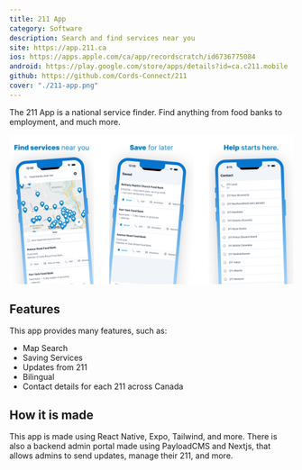 ```yaml
---
title: 211 App
category: Software
description: Search and find services near you
site: https://app.211.ca
ios: https://apps.apple.com/ca/app/recordscratch/id6736775084
android: https://play.google.com/store/apps/details?id=ca.c211.mobile
github: https://github.com/Cords-Connect/211
cover: "./211-app.png"
---
```


The 211 App is a national service finder. Find anything from food banks to employment, and much more.

![211 App Photos](./211-app-photos.png)

## Features

This app provides many features, such as:

- Map Search
- Saving Services
- Updates from 211
- Bilingual
- Contact details for each 211 across Canada

## How it is made

This app is made using React Native, Expo, Tailwind, and more. There is also a backend admin portal made using PayloadCMS and Nextjs, that allows admins to send updates, manage their 211, and more. 
